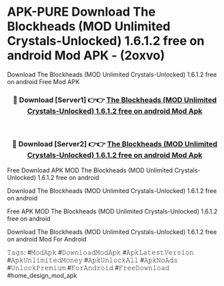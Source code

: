 # APK-PURE Download The Blockheads (MOD Unlimited Crystals-Unlocked) 1.6.1.2 free on android Mod APK - (2oxvo)
Download The Blockheads (MOD Unlimited Crystals-Unlocked) 1.6.1.2 free on android Free Mod APK

<div align="center">
<h3>🔴 Download [Server1] 👉👉 <a href="https://apk-comot.site?title=The_Blockheads_(MOD_Unlimited_Crystals-Unlocked)_1.6.1.2_free_on_android">The Blockheads (MOD Unlimited Crystals-Unlocked) 1.6.1.2 free on android Mod Apk</a></h3><br>

<h3>🔴 Download [Server2] 👉👉 <a href="https://apk-comot.site?title=The_Blockheads_(MOD_Unlimited_Crystals-Unlocked)_1.6.1.2_free_on_android">The Blockheads (MOD Unlimited Crystals-Unlocked) 1.6.1.2 free on android Mod Apk</a></h3>
</div>


Free Download APK MOD The Blockheads (MOD Unlimited Crystals-Unlocked) 1.6.1.2 free on android

Download The Blockheads (MOD Unlimited Crystals-Unlocked) 1.6.1.2 free on android 

Free APK MOD The Blockheads (MOD Unlimited Crystals-Unlocked) 1.6.1.2 free on android 

Download The Blockheads (MOD Unlimited Crystals-Unlocked) 1.6.1.2 free on android Mod For Android

𝚃𝚊𝚐𝚜: #𝙼𝚘𝚍𝙰𝚙𝚔 #𝙳𝚘𝚠𝚗𝚕𝚘𝚊𝚍𝙼𝚘𝚍𝙰𝚙𝚔 #𝙰𝚙𝚔𝙻𝚊𝚝𝚎𝚜𝚝𝚅𝚎𝚛𝚜𝚒𝚘𝚗 #𝙰𝚙𝚔𝚄𝚗𝚕𝚒𝚖𝚒𝚝𝚎𝚍𝙼𝚘𝚗𝚎𝚢 #𝙰𝚙𝚔𝚄𝚗𝚕𝚘𝚌𝚔𝙰𝚕𝚕 #𝙰𝚙𝚔𝙽𝚘𝙰𝚍𝚜 #𝚄𝚗𝚕𝚘𝚌𝚔𝙿𝚛𝚎𝚖𝚒𝚞𝚖 #𝙵𝚘𝚛𝙰𝚗𝚍𝚛𝚘𝚒𝚍 #𝙵𝚛𝚎𝚎𝙳𝚘𝚠𝚗𝚕𝚘𝚊𝚍 #home_design_mod_apk